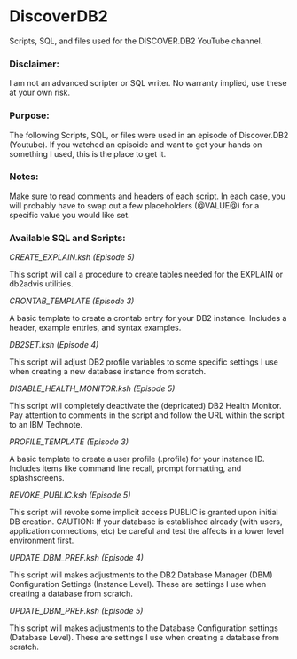 # DiscoverDB2
Scripts, SQL, and files used for the DISCOVER.DB2 YouTube channel.

### Disclaimer:
I am not an advanced scripter or SQL writer. No warranty implied, use these at your own risk.

### Purpose:
The following Scripts, SQL, or files were used in an episode of Discover.DB2 (Youtube). If you watched an episoide and want to get your hands on something I used, this is the place to get it.

### Notes:
Make sure to read comments and headers of each script. In each case, you will probably have to swap out a few placeholders (@VALUE@) for a specific value you would like set.

### Available SQL and Scripts:

*CREATE_EXPLAIN.ksh (Episode 5)*

This script will call a procedure to create tables needed for the EXPLAIN or db2advis utilities.


*CRONTAB_TEMPLATE (Episode 3)*

A basic template to create a crontab entry for your DB2 instance. Includes a header, example entries, and syntax examples.


*DB2SET.ksh (Episode 4)*

This script will adjust DB2 profile variables to some specific settings I use when creating a new database instance from scratch.


*DISABLE_HEALTH_MONITOR.ksh (Episode 5)*

This script will completely deactivate the (depricated) DB2 Health Monitor. Pay attention to comments in the script and follow the URL within the script to an IBM Technote.


*PROFILE_TEMPLATE (Episode 3)*

A basic template to create a user profile (.profile) for your instance ID. Includes items like command line recall, prompt formatting, and splashscreens.


*REVOKE_PUBLIC.ksh (Episode 5)*

This script will revoke some implicit access PUBLIC is granted upon initial DB creation. CAUTION: If your database is established already (with users, application connections, etc) be careful and test the affects in a lower level environment first.


*UPDATE_DBM_PREF.ksh (Episode 4)*

This script will makes adjustments to the DB2 Database Manager (DBM) Configuration Settings (Instance Level). These are settings I use when creating a database from scratch.


*UPDATE_DBM_PREF.ksh (Episode 5)*

This script will makes adjustments to the Database Configuration settings (Database Level). These are settings I use when creating a database from scratch.


